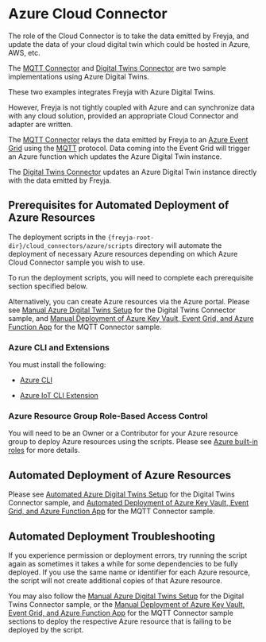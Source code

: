 # Azure Cloud Connector

The role of the Cloud Connector is to take the data emitted by Freyja, and update the data of your cloud digital twin which could be hosted in Azure, AWS, etc.

The [MQTT Connector](./mqtt_connector/README.md) and [Digital Twins Connector](./digital_twins_connector/README.md) are two sample implementations using Azure Digital Twins.

These two examples integrates Freyja with Azure Digital Twins.

However, Freyja is not tightly coupled with Azure and can synchronize data with any cloud solution, provided an appropriate Cloud Connector and adapter are written.

The [MQTT Connector](./mqtt_connector/README.md) relays the data emitted by Freyja to an [Azure Event Grid](https://learn.microsoft.com/en-us/azure/event-grid/overview) using the [MQTT](https://mqtt.org/) protocol. Data coming into the Event Grid will trigger an Azure function which updates the Azure Digital Twin instance.

The [Digital Twins Connector](./digital_twins_connector/README.md) updates an Azure Digital Twin instance directly with the data emitted by Freyja.

## Prerequisites for Automated Deployment of Azure Resources

The deployment scripts in the `{freyja-root-dir}/cloud_connectors/azure/scripts` directory will automate the deployment of necessary Azure resources depending on which Azure Cloud Connector sample you wish to use.

To run the deployment scripts, you will need to complete each prerequisite section specified below.

Alternatively, you can create Azure resources via the Azure portal. Please see [Manual Azure Digital Twins Setup](./digital_twins_connector/README.md#manual-azure-digital-twins-setup) for the Digital Twins Connector sample, and [Manual Deployment of Azure Key Vault, Event Grid, and Azure Function App](./mqtt_connector/README.md#manual-deployment-of-azure-key-vault-event-grid-and-azure-function-app) for the MQTT Connector sample.

### Azure CLI and Extensions

You must install the following:

* [Azure CLI](https://learn.microsoft.com/en-us/cli/azure/install-azure-cli)

* [Azure IoT CLI Extension](https://github.com/Azure/azure-iot-cli-extension)

### Azure Resource Group Role-Based Access Control

You will need to be an Owner or a Contributor for your Azure resource group to deploy Azure resources using the scripts. Please see [Azure built-in roles](https://learn.microsoft.com/en-us/azure/role-based-access-control/built-in-roles) for more details.

## Automated Deployment of Azure Resources

Please see [Automated Azure Digital Twins Setup](./digital_twins_connector/README.md#automated-azure-digital-twins-setup) for the Digital Twins Connector sample, and [Automated Deployment of Azure Key Vault, Event Grid, and Azure Function App](./mqtt_connector/README.md#automated-deployment-of-azure-key-vault-event-grid-and-azure-function-app) for the MQTT Connector sample.

## Automated Deployment Troubleshooting

If you experience permission or deployment errors, try running the script again as sometimes it takes a while for some dependencies to be fully deployed. If you use the same name or identifier for each Azure resource, the script will not create additional copies of that Azure resource.

You may also follow the [Manual Azure Digital Twins Setup](./digital_twins_connector/README.md#manual-azure-digital-twins-setup) for the Digital Twins Connector sample, or the [Manual Deployment of Azure Key Vault, Event Grid, and Azure Function App](./mqtt_connector/README.md#manual-deployment-of-azure-key-vault-event-grid-and-azure-function-app) for the MQTT Connector sample sections to deploy the respective Azure resource that is failing to be deployed by the script.
